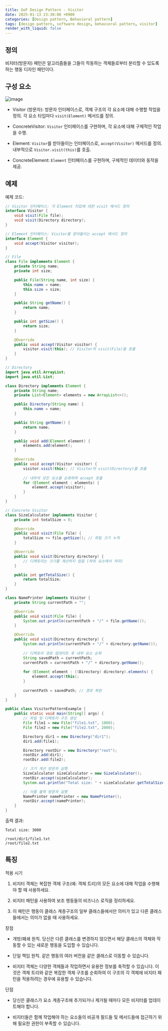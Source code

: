 ```yaml
---
title: GoF Design Pattern - Visitor
date: 2025-01-13 23:30:00 +0900
categories: [Design pattern, Behavioral pattern]
tags: [design pattern, software design, behavioral pattern, visitor]
render_with_liquid: false
---
```


## 정의

비지터(방문자) 패턴은 알고리즘들을 그들이 작동하는 객체들로부터 분리할 수 있도록 하는 행동 디자인 패턴이다.

## 구성 요소

![image](https://refactoring.guru/images/patterns/diagrams/visitor/structure-ko-2x.png)

+ Visitor (방문자):
방문자 인터페이스로, 객체 구조의 각 요소에 대해 수행할 작업을 정의.
각 요소 타입마다 `visit(Element)` 메서드를 정의.

+ ConcreteVisitor:
`Visitor` 인터페이스를 구현하며, 각 요소에 대해 구체적인 작업을 수행.

+ Element:
`Visitor`를 받아들이는 인터페이스로, `accept(Visitor)` 메서드를 정의.
내부적으로 `Visitor.visit(this)`를 호출.

+ ConcreteElement:
`Element` 인터페이스를 구현하며, 구체적인 데이터와 동작을 제공.

## 예제

예제 코드:

```java
// Visitor 인터페이스: 각 Element 타입에 대한 visit 메서드 정의
interface Visitor {
    void visit(File file);
    void visit(Directory directory);
}

// Element 인터페이스: Visitor를 받아들이는 accept 메서드 정의
interface Element {
    void accept(Visitor visitor);
}

// File
class File implements Element {
    private String name;
    private int size;

    public File(String name, int size) {
        this.name = name;
        this.size = size;
    }

    public String getName() {
        return name;
    }

    public int getSize() {
        return size;
    }

    @Override
    public void accept(Visitor visitor) {
        visitor.visit(this); // Visitor의 visit(File)을 호출
    }
}

// Directory
import java.util.ArrayList;
import java.util.List;

class Directory implements Element {
    private String name;
    private List<Element> elements = new ArrayList<>();

    public Directory(String name) {
        this.name = name;
    }

    public String getName() {
        return name;
    }

    public void add(Element element) {
        elements.add(element);
    }

    @Override
    public void accept(Visitor visitor) {
        visitor.visit(this); // Visitor의 visit(Directory)를 호출
        
        // 내부의 모든 요소를 순회하며 accept 호출
        for (Element element : elements) {
            element.accept(visitor);
        }
    }
}

// Concrete Visitor
class SizeCalculator implements Visitor {
    private int totalSize = 0;

    @Override
    public void visit(File file) {
        totalSize += file.getSize(); // 파일 크기 누적
    }

    @Override
    public void visit(Directory directory) {
        // 디렉토리는 크기를 계산하지 않음 (하위 요소에서 처리)
    }

    public int getTotalSize() {
        return totalSize;
    }
}

class NamePrinter implements Visitor {
    private String currentPath = "";

    @Override
    public void visit(File file) {
        System.out.println(currentPath + "/" + file.getName());
    }

    @Override
    public void visit(Directory directory) {
        System.out.println(currentPath + "/" + directory.getName());
        
        // 디렉토리 경로 업데이트 후 내부 요소 순회
        String savedPath = currentPath;
        currentPath = currentPath + "/" + directory.getName();
        
        for (Element element : ((Directory) directory).elements) {
            element.accept(this);
        }
        
        currentPath = savedPath; // 경로 복원
    }
}

public class VisitorPatternExample {
    public static void main(String[] args) {
        // 파일 및 디렉토리 구조 생성
        File file1 = new File("file1.txt", 1000);
        File file2 = new File("file2.txt", 2000);

        Directory dir1 = new Directory("dir1");
        dir1.add(file1);

        Directory rootDir = new Directory("root");
        rootDir.add(dir1);
        rootDir.add(file2);

        // 크기 계산 방문자 실행
        SizeCalculator sizeCalculator = new SizeCalculator();
        rootDir.accept(sizeCalculator);
        System.out.println("Total size: " + sizeCalculator.getTotalSize());

        // 이름 출력 방문자 실행
        NamePrinter namePrinter = new NamePrinter();
        rootDir.accept(namePrinter);
    }
}
```

출력 결과:

```text
Total size: 3000

/root/dir1/file1.txt
/root/file2.txt
```

## 특징

적용 시기

1. 비지터 객체는 복잡한 객체 구조​(예: 객체 트리)​의 모든 요소에 대해 작업을 수행해야 할 때 사용하세요.

2. 비지터 패턴을 사용하여 보조 행동들의 비즈니스 로직을 정리하세요.

3. 이 패턴은 행동이 클래스 계층구조의 일부 클래스들에서만 의미가 있고 다른 클래스들에서는 의미가 없을 때 사용하세요.

장점

+ 개방/폐쇄 원칙. 당신은 다른 클래스를 변경하지 않으면서 해당 클래스의 객체와 작동할 수 있는 새로운 행동을 도입할 수 있습니다.

+ 단일 책임 원칙. 같은 행동의 여러 버전을 같은 클래스로 이동할 수 있습니다.

+ 비지터 객체는 다양한 객체들과 작업하면서 유용한 정보를 축적할 수 있습니다. 이것은 객체 트리와 같은 복잡한 객체 구조를 순회하여 이 구조의 각 객체에 비지터 패턴을 적용하려는 경우에 유용할 수 있습니다.

단점

+ 당신은 클래스가 요소 계층구조에 추가되거나 제거될 때마다 모든 비지터를 업데이트해야 합니다.

+ 비지터들은 함께 작업해야 하는 요소들의 비공개 필드들 및 메서드들에 접근하기 위해 필요한 권한이 부족할 수 있습니다.